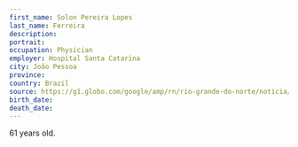 ```yaml
---
first_name: Solon Pereira Lopes
last_name: Ferreira
description: 
portrait: 
occupation: Physician
employer: Hospital Santa Catarina
city: João Pessoa
province: 
country: Brazil
source: https://g1.globo.com/google/amp/rn/rio-grande-do-norte/noticia/2020/05/07/colegas-fazem-homenagem-em-hospital-de-natal-a-medico-morto-por-covid-19-veja-video.ghtml
birth_date: 
death_date: 
---
```


61 years old.